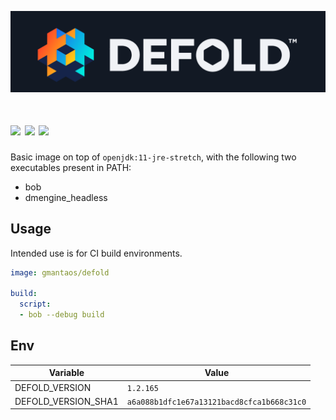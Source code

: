 ![](https://raw.githubusercontent.com/gmantaos/defold-docker/master/logo.png)

[![](https://img.shields.io/docker/pulls/gmantaos/defold.svg)](https://hub.docker.com/r/gmantaos/defold)
[![](https://images.microbadger.com/badges/image/gmantaos/defold.svg)](https://hub.docker.com/r/gmantaos/defold)
[![](https://images.microbadger.com/badges/version/gmantaos/defold.svg)](https://hub.docker.com/r/gmantaos/defold)
==========

Basic image on top of `openjdk:11-jre-stretch`, with the following two executables present in PATH:

- bob
- dmengine_headless

## Usage

Intended use is for CI build environments.

```yml
image: gmantaos/defold

build:
  script:
  - bob --debug build
```


## Env

| Variable | Value |
| -------- | ----- |
| DEFOLD_VERSION | `1.2.165` |
| DEFOLD_VERSION_SHA1 | `a6a088b1dfc1e67a13121bacd8cfca1b668c31c0` |

